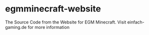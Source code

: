 # egmminecraft-website
The Source Code from the Website for EGM Minecraft.
Visit einfach-gaming.de for more information
